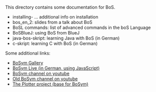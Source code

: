 This directory contains some documentation for BoS. 
* installing- ... additional info on installation 
* bos_en_2: slides from a talk about BoS
* BoSL commands: list of advanced commands in the boS Language
* BoSBlueJ: using BoS from BlueJ
* java-bos-skript: learning Java with BoS (in German)
* c-skript: learning C with BoS (in German)

Some additional links:
* [BoSym Gallery](https://hosting.iem.thm.de/user/euler/gallery2/index.php?inhalt=home "some screenshots from BoS projects")
* [BoSym Live (in German, using JavaScript)](https://hosting.iem.thm.de/user/euler/gallery2/index.php?inhalt=live "first live version")
* [ BoSym channel on youtube](https://www.youtube.com/channel/UCzCCpJgSjXkTXP3rHSvkEGA/ "some videos")
* [Old BoSym channel on youtube](https://www.youtube.com/channel/UCElCYEug97vk-LvFMI6k3ow/videos "some videos")
* [The Plotter project (base for BoSym)](https://hosting.iem.thm.de/user/euler/plotter/index.php "plotter docu")


